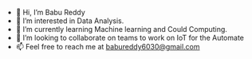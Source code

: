 - 👋 Hi, I’m Babu Reddy
- 👀 I’m interested in Data Analysis.
- 🌱 I’m currently learning Machine learning and Could Computing.
- 💞️ I’m looking to collaborate on teams to work on IoT for the Automate
- 📫 Feel free to reach me at babureddy6030@gmail.com

<!---
Babu6030/Babu6030 is a ✨ special ✨ repository because its `README.md` (this file) appears on your GitHub profile.
You can click the Preview link to take a look at your changes.
--->
